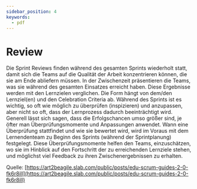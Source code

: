 ```yaml
---
sidebar_position: 4
keywords:
  - pdf
---
```


# Review
Die Sprint Reviews finden während des gesamten Sprints wiederholt statt, damit sich die Teams auf die Qualität der Arbeit konzentrieren können, die sie am Ende abliefern müssen. In der Zwischenzeit präsentieren die Teams, was sie während des gesamten Einsatzes erreicht haben. Diese Ergebnisse werden mit den Lernzielen verglichen. Die Form hängt von dem/den Lernziel(en) und den Celebration Criteria ab.
Während des Sprints ist es wichtig, so oft wie möglich zu überprüfen (inspizieren) und anzupassen, aber nicht so oft, dass der Lernprozess dadurch beeinträchtigt wird. Generell lässt sich sagen, dass die Erfolgschancen umso größer sind, je öfter man Überprüfungsmomente und Anpassungen anwendet. Wann eine Überprüfung stattfindet und wie sie bewertet wird, wird im Voraus mit dem Lernendenteam zu Beginn des Sprints (während der Sprintplanung) festgelegt. Diese Überprüfungsmomente helfen den Teams, einzuschätzen, wo sie im Hinblick auf den Fortschritt der zu erreichenden Lernziele stehen, und möglichst viel Feedback zu ihren Zwischenergebnissen zu erhalten.

Quelle: [https://art2beagile.slab.com/public/posts/edu-scrum-guides-2-0-fk6r8ill](https://art2beagile.slab.com/public/posts/edu-scrum-guides-2-0-fk6r8ill)
